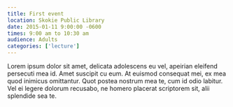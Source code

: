 ```yaml
---
title: First event
location: Skokie Public Library
date: 2015-01-11 9:00:00 -0600
times: 9:00 am to 10:30 am
audience: Adults
categories: ['lecture']
---
```


Lorem ipsum dolor sit amet, delicata adolescens eu vel, apeirian eleifend persecuti mea id. Amet suscipit cu eum. At euismod consequat mei, ex mea quod inimicus omittantur. Quot postea nostrum mea te, cum id odio labitur. Vel ei legere dolorum recusabo, ne homero placerat scriptorem sit, alii splendide sea te.
